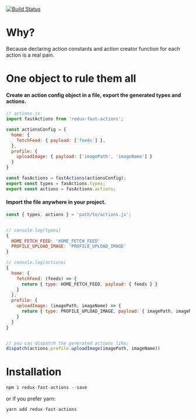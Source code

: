 [![Build Status](https://travis-ci.org/ozankasikci/redux-fast-actions.svg?branch=master)](https://travis-ci.org/ozankasikci/redux-fast-actions)
# Why?
Because declaring action constants and action creator function for each action is a real pain.

# One object to rule them all
#### Create an action config object in a file, export the generated types and actions.
```javascript
// actions.js
import fastActions from 'redux-fast-actions';

const actionsConfig = {
  home: {
    fetchFeed: { payload: ['feeds'] },
  },
  profile: {
    uploadImage: { payload: ['imagePath', 'imageName'] }
  }
}

const fasActions = fastActions(actionsConfig);
export const types = fasActions.types;
export const actions = fasActions.actions;
```
#### Import the file anywhere in your project.
```javascript
const { types, actions } = 'path/to/actions.js';


// console.log(types)
{
  HOME_FETCH_FEED: 'HOME_FETCH_FEED'
  PROFILE_UPLOAD_IMAGE: 'PROFILE_UPLOAD_IMAGE'
}

// console.log(actions)
{
  home: {
    fetchFeed: (feeds) => {
      return { type: HOME_FETCH_FEED, payload: { feeds } }
    }
  },
  profile: {
    uploadImage: (imagePath, imageName) => {
      return { type: PROFILE_UPLOAD_IMAGE, payload: { imagePath, imageName } }
    }
  }
}


// you can dispatch the generated actions like;
dispatch(actions.profile.uploadImage(imagePath, imageName))
```

# Installation
```javascript
npm i redux-fast-actions --save
```
or if you prefer yarn:
```javascript
yarn add redux-fast-actions
```
